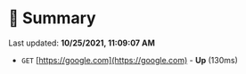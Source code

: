 # 📖 Summary
Last updated: **10/25/2021, 11:09:07 AM**

- `GET` [https://google.com](https://google.com) - **Up** (130ms)
